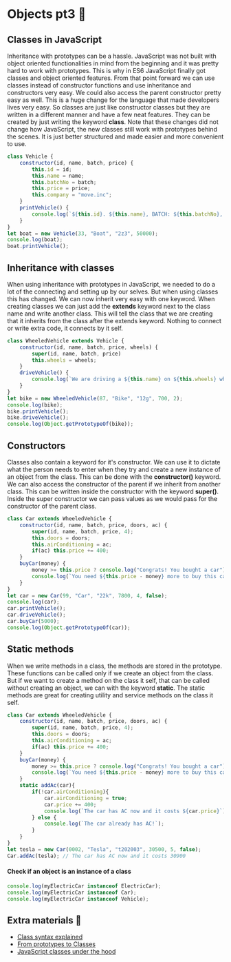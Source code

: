 # Objects pt3 &#x1F34E;
## Classes in JavaScript
Inheritance with prototypes can be a hassle. JavaScript was not built with object oriented functionalities in mind from the beginning and it was pretty hard to work with prototypes. This is why in ES6 JavaScript finally got classes and object oriented features. From that point forward we can use classes instead of constructor functions and use inheritance and constructors very easy. We could also access the parent constructor pretty easy as well. This is a huge change for the language that made developers lives very easy. So classes are just like constructor classes but they are written in a different manner and have a few neat features. They can be created by just writing the keyword **class**. Note that these changes did not change how JavaScript, the new classes still work with prototypes behind the scenes. It is just better structured and made easier and more convenient to use. 
```javascript
class Vehicle {
    constructor(id, name, batch, price) {
        this.id = id;
		this.name = name;
		this.batchNo = batch;
		this.price = price;
		this.company = "move.inc";
    }
    printVehicle() {
		console.log(`${this.id}. ${this.name}, BATCH: ${this.batchNo}, ${this.price}$`);
    }
}
let boat = new Vehicle(33, "Boat", "2z3", 50000);
console.log(boat);
boat.printVehicle();
```
## Inheritance with classes
When using inheritance with prototypes in JavaScript, we needed to do a lot of the connecting and setting up by our selves. But when using classes this has changed. We can now inherit very easy with one keyword. When creating classes we can just add the **extends** keyword next to the class name and write another class. This will tell the class that we are creating that it inherits from the class after the extends keyword. Nothing to connect or write extra code, it connects by it self. 
```javascript
class WheeledVehicle extends Vehicle {
    constructor(id, name, batch, price, wheels) {
	    super(id, name, batch, price)
        this.wheels = wheels;
    }
    driveVehicle() {
		console.log(`We are driving a ${this.name} on ${this.wheels} wheels!`);
    }
}
let bike = new WheeledVehicle(87, "Bike", "12g", 700, 2);
console.log(bike);
bike.printVehicle();
bike.driveVehicle();
console.log(Object.getPrototypeOf(bike));
```
## Constructors
Classes also contain a keyword for it's constructor. We can use it to dictate what the person needs to enter when they try and create a new instance of an object from the class. This can be done with the **constructor()** keyword. We can also access the constructor of the parent if we inherit from another class. This can be written inside the constructor with the keyword **super()**. Inside the super constructor we can pass values as we would pass for the constructor of the parent class. 
```javascript
class Car extends WheeledVehicle {
    constructor(id, name, batch, price, doors, ac) {
	    super(id, name, batch, price, 4);
        this.doors = doors;
        this.airConditioning = ac;
        if(ac) this.price += 400;
    }
    buyCar(money) {
	    money >= this.price ? console.log("Congrats! You bought a car") : 
		console.log(`You need ${this.price - money} more to buy this car!`);
    }
}
let car = new Car(99, "Car", "22k", 7800, 4, false);
console.log(car);
car.printVehicle();
car.driveVehicle();
car.buyCar(5000);
console.log(Object.getPrototypeOf(car));
```
## Static methods
When we write methods in a class, the methods are stored in the prototype. These functions can be called only if we create an object from the class. But if we want to create a method on the class it self, that can be called without creating an object, we can with the keyword **static**. The static methods are great for creating utility and service methods on the class it self. 
```javascript
class Car extends WheeledVehicle {
    constructor(id, name, batch, price, doors, ac) {
	    super(id, name, batch, price, 4);
        this.doors = doors;
        this.airConditioning = ac;
        if(ac) this.price += 400;
    }
    buyCar(money) {
	    money >= this.price ? console.log("Congrats! You bought a car") : 
		console.log(`You need ${this.price - money} more to buy this car!`);
    }
    static addAc(car){
		if(!car.airConditioning){
			car.airConditioning = true;
			car.price += 400;
			console.log(`The car has AC now and it costs ${car.price}`);
		} else {
			console.log(`The car already has AC!`);
		}
	}
}
let tesla = new Car(0002, "Tesla", "t202003", 30500, 5, false);
Car.addAc(tesla); // The car has AC now and it costs 30900
```
#### Check if an object is an instance of a class
```javascript
console.log(myElectricCar instanceof ElectricCar);
console.log(myElectricCar instanceof Car);
console.log(myElectricCar instanceof Vehicle);
```

## Extra materials &#x1F4D9;
* [Class syntax explained](https://javascript.info/class)
* [From prototypes to Classes](https://www.digitalocean.com/community/tutorials/understanding-classes-in-javascript)
* [JavaScript classes under the hood](https://medium.com/tech-tajawal/javascript-classes-under-the-hood-6b26d2667677)
